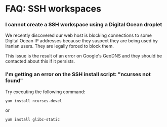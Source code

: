 # FAQ: SSH workspaces


### I cannot create a SSH workspace using a Digital Ocean droplet

We recently discovered our web host is blocking connections to some Digital Ocean IP addresses because they suspect they are being used by Iranian users. They are legally forced to block them. 

This issue is the result of an error on Google's GeoDNS and they should be contacted about this if it persists.

### I'm getting an error on the SSH install script: "ncurses not found" 
Try executing the following command:

    yum install ncurses-devel 
    
or 

    yum install glibc-static 